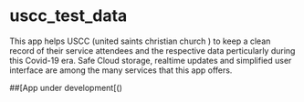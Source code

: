 # uscc_test_data
This app helps USCC (united saints christian church ) to keep a clean record of their service attendees and the respective data perticularly during this Covid-19 era. Safe Cloud storage, realtime updates and simplified user interface are among the many services that this app offers.

##[App under development[()
